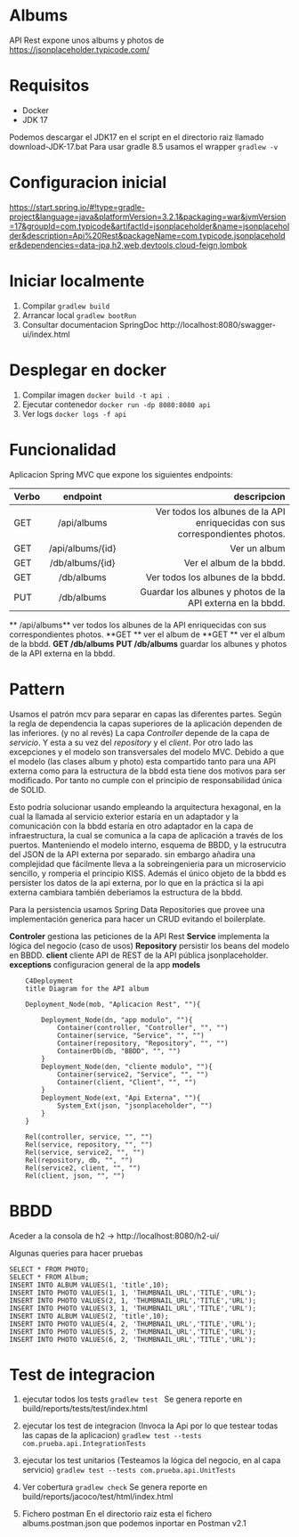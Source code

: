 # Albums
API Rest expone unos albums y photos de https://jsonplaceholder.typicode.com/

# Requisitos
- Docker
- JDK 17 

Podemos descargar el JDK17 en el script en el directorio raiz llamado download-JDK-17.bat
Para usar gradle 8.5 usamos el wrapper ```gradlew -v```

# Configuracion inicial
https://start.spring.io/#!type=gradle-project&language=java&platformVersion=3.2.1&packaging=war&jvmVersion=17&groupId=com.typicode&artifactId=jsonplaceholder&name=jsonplaceholder&description=Api%20Rest&packageName=com.typicode.jsonplaceholder&dependencies=data-jpa,h2,web,devtools,cloud-feign,lombok

# Iniciar localmente
1. Compilar
```gradlew build```
2. Arrancar local
```gradlew bootRun```
3. Consultar documentacion SpringDoc
http://localhost:8080/swagger-ui/index.html

# Desplegar en docker
1. Compilar imagen
```docker build -t api . ```
2. Ejecutar contenedor
```docker run -dp 8080:8080 api ```
3. Ver logs
```docker logs -f api ```

# Funcionalidad
Aplicacion Spring MVC que expone los siguientes endpoints:

| Verbo                  | endpoint              |descripcion            |
| :----------------------|:---------------------:| ---------------------:|
| GET                    | /api/albums           | Ver todos los albunes de la API enriquecidas con sus correspondientes photos.    |
| GET                    | /api/albums/{id}      | Ver un album                                                    |
| GET                    | /db/albums/{id}       | Ver el album de la bbdd.                                        |
| GET                    | /db/albums            | Ver todos los albunes de la bbdd.                               |
| PUT                    | /db/albums            | Guardar los albunes y photos de la API externa en la bbdd.      |

** /api/albums** ver todos los albunes de la API enriquecidas con sus correspondientes photos.
**GET ** ver el album de
**GET ** ver el album de la bbdd.
**GET /db/albums** 
**PUT /db/albums** guardar los albunes y photos de la API externa en la bbdd.

# Pattern 
Usamos el patrón mcv para separar en capas las diferentes partes.
Según la regla de dependencia la capas superiores de la aplicación dependen de las inferiores. (y no al revés)
La capa *Controller* depende de la capa de *servicio*. Y esta a su vez del *repository* y el *client*.
Por otro lado las excepciones y el modelo son transversales del modelo MVC.
Debido a que el modelo (las clases album y photo) esta compartido tanto para una API externa como para la estructura de la bbdd
esta tiene dos motivos para ser modificado. Por tanto no cumple con el principio de responsabilidad única de SOLID. 

Esto podría solucionar usando empleando la arquitectura hexagonal, en la cual la llamada al servicio exterior estaría en 
un adaptador y la comunicación con la bbdd estaría en otro adaptador en la capa de infraestructura,
la cual se comunica a la capa de aplicación a través de los puertos. 
Manteniendo el modelo interno, esquema de BBDD, y la estrucutra del JSON de la API externa por separado.
sin embargo añadira una complejidad que fácilmente lleva a la sobreingenieria para un microservicio sencillo,
y romperia el príncipio KISS. 
Además el único objeto de la bbdd es persister los datos de la api externa, por lo que en la práctica 
si la api externa cambiara también deberiamos la estructura de la bbdd. 

Para la persistencia usamos Spring Data Repositories que provee una implementación 
generica para hacer un CRUD evitando el boilerplate.

**Controler** gestiona las peticiones de la API Rest
**Service** implementa la lógica del negocio (caso de usos)
**Repository** persistir los beans del modelo en BBDD.
**client** cliente API de REST de la API pública jsonplaceholder.
**exceptions** configuracion general de la app
**models** 

```mermaid
    C4Deployment
    title Diagram for the API album

    Deployment_Node(mob, "Aplicacion Rest", ""){
        
        Deployment_Node(dn, "app modulo", ""){
            Container(controller, "Controller", "", "")
            Container(service, "Service", "", "")
            Container(repository, "Repository", "", "")
            ContainerDb(db, "BBDD", "", "")
        }
        Deployment_Node(den, "cliente modulo", ""){
            Container(service2, "Service", "", "")
            Container(client, "Client", "", "")
        }
        Deployment_Node(ext, "Api Externa", ""){
            System_Ext(json, "jsonplaceholder", "")
        }
    }

    Rel(controller, service, "", "")
    Rel(service, repository, "", "")
    Rel(service, service2, "", "")
    Rel(repository, db, "", "")
    Rel(service2, client, "", "")
    Rel(client, json, "", "")

```

# BBDD
Aceder a la consola de h2 -> http://localhost:8080/h2-ui/

Algunas queries para hacer pruebas
```
SELECT * FROM PHOTO;
SELECT * FROM Album;
INSERT INTO ALBUM VALUES(1, 'title',10);
INSERT INTO PHOTO VALUES(1, 1, 'THUMBNAIL_URL','TITLE','URL');
INSERT INTO PHOTO VALUES(2, 1, 'THUMBNAIL_URL','TITLE','URL');
INSERT INTO PHOTO VALUES(3, 1, 'THUMBNAIL_URL','TITLE','URL');
INSERT INTO ALBUM VALUES(2, 'title',10);
INSERT INTO PHOTO VALUES(4, 2, 'THUMBNAIL_URL','TITLE','URL');
INSERT INTO PHOTO VALUES(5, 2, 'THUMBNAIL_URL','TITLE','URL');
INSERT INTO PHOTO VALUES(6, 2, 'THUMBNAIL_URL','TITLE','URL');
```

# Test de integracion
1. ejecutar todos los tests
```gradlew test ``` 
Se genera reporte en build/reports/tests/test/index.html

2. ejecutar los test de integracion
(Invoca la Api por lo que testear todas las capas de la aplicacion)
```gradlew test --tests com.prueba.api.IntegrationTests```

3. ejecutar los test unitarios
(Testeamos la lógica del negocio, en al capa servicio)
```gradlew test --tests com.prueba.api.UnitTests```

4. Ver cobertura
```gradlew check```
Se genera reporte en build/reports/jacoco/test/html/index.html

5. Fichero postman
En el directorio raiz esta el fichero albums.postman.json
que podemos inportar en Postman v2.1



